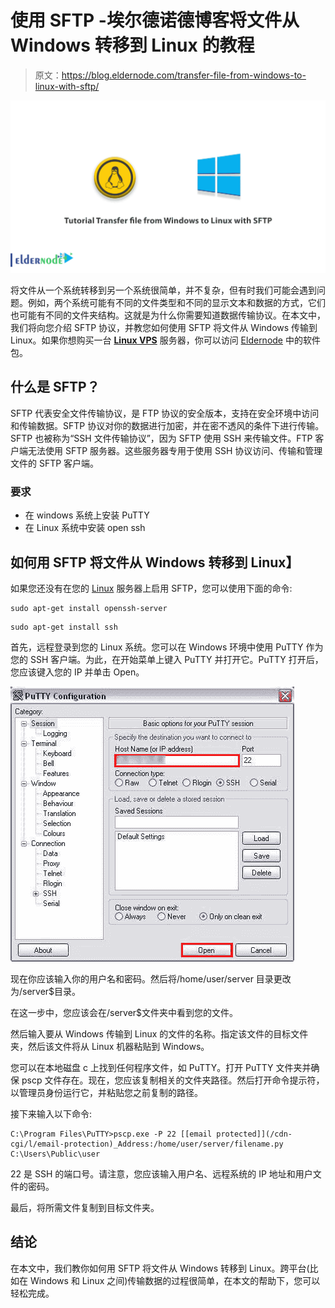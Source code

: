 # 使用 SFTP -埃尔德诺德博客将文件从 Windows 转移到 Linux 的教程

> 原文：<https://blog.eldernode.com/transfer-file-from-windows-to-linux-with-sftp/>

![Tutorial Transfer file from Windows to Linux with SFTP](img/32f9b54504c8f158410d72169aa22659.png)

将文件从一个系统转移到另一个系统很简单，并不复杂，但有时我们可能会遇到问题。例如，两个系统可能有不同的文件类型和不同的显示文本和数据的方式，它们也可能有不同的文件夹结构。这就是为什么你需要知道数据传输协议。在本文中，我们将向您介绍 SFTP 协议，并教您如何使用 SFTP 将文件从 Windows 传输到 Linux。如果你想购买一台 [**Linux VPS**](https://eldernode.com/linux-vps/) 服务器，你可以访问 [Eldernode](https://eldernode.com/) 中的软件包。

## **什么是 SFTP？**

SFTP 代表安全文件传输协议，是 FTP 协议的安全版本，支持在安全环境中访问和传输数据。SFTP 协议对你的数据进行加密，并在密不透风的条件下进行传输。SFTP 也被称为“SSH 文件传输协议”，因为 SFTP 使用 SSH 来传输文件。FTP 客户端无法使用 SFTP 服务器。这些服务器专用于使用 SSH 协议访问、传输和管理文件的 SFTP 客户端。

### **要求**

*   在 windows 系统上安装 PuTTY
*   在 Linux 系统中安装 open ssh

## **如何用 SFTP** 将文件从 Windows 转移到 Linux】

如果您还没有在您的 [Linux](https://blog.eldernode.com/tag/linux/) 服务器上启用 SFTP，您可以使用下面的命令:

```
sudo apt-get install openssh-server
```

```
sudo apt-get install ssh
```

首先，远程登录到您的 Linux 系统。您可以在 Windows 环境中使用 PuTTY 作为您的 SSH 客户端。为此，在开始菜单上键入 PuTTY 并打开它。PuTTY 打开后，您应该键入您的 IP 并单击 Open。

![1\. PuTTY-IP-Address](img/1562efda10ee9b7f29ed3923cc04c0b3.png)

现在你应该输入你的用户名和密码。然后将/home/user/server 目录更改为/server$目录。

在这一步中，您应该会在/server$文件夹中看到您的文件。

然后输入要从 Windows 传输到 Linux 的文件的名称。指定该文件的目标文件夹，然后该文件将从 Linux 机器粘贴到 Windows。

您可以在本地磁盘 c 上找到任何程序文件，如 PuTTY。打开 PuTTY 文件夹并确保 pscp 文件存在。现在，您应该复制相关的文件夹路径。然后打开命令提示符，以管理员身份运行它，并粘贴您之前复制的路径。

接下来输入以下命令:

```
C:\Program Files\PuTTY>pscp.exe -P 22 [[email protected]](/cdn-cgi/l/email-protection)_Address:/home/user/server/filename.py C:\Users\Public\user
```

22 是 SSH 的端口号。请注意，您应该输入用户名、远程系统的 IP 地址和用户文件的密码。

最后，将所需文件复制到目标文件夹。

## 结论

在本文中，我们教你如何用 SFTP 将文件从 Windows 转移到 Linux。跨平台(比如在 Windows 和 Linux 之间)传输数据的过程很简单，在本文的帮助下，您可以轻松完成。